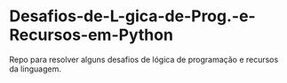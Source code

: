 # Desafios-de-L-gica-de-Prog.-e-Recursos-em-Python
Repo para resolver alguns desafios de lógica de programação e recursos da linguagem.
